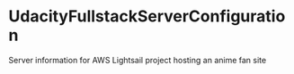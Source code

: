 # UdacityFullstackServerConfiguration
Server information for AWS Lightsail project hosting an anime fan site
